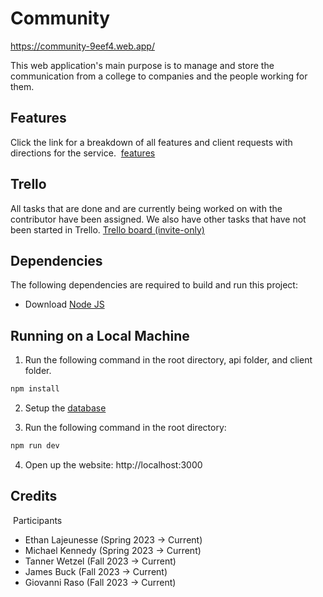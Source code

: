 # Community
https://community-9eef4.web.app/ 

This web application's main purpose is to manage and store the communication from a college to companies and the people working for them.

## Features
Click the link for a breakdown of all features and client requests with directions for the service.
 [features](https://github.com/ethanlaj/community/blob/main/docs/Initial_Tasks_and_Requirements.md)

## Trello
All tasks that are done and are currently being worked on with the contributor have been assigned. We also have other tasks that have not been started in Trello. [Trello board (invite-only)](https://trello.com/b/Xv6cbIvZ/community) 

## Dependencies
The following dependencies are required to build and run this project:
- Download [Node JS](https://nodejs.org/en/download/current)


## Running on a Local Machine

1.  Run the following command in the root directory, api folder, and client folder.
```bash
npm install
```
2. Setup the [database](https://github.com/ethanlaj/community/blob/main/api/src/database/README.md)

3. Run the following command in the root directory:
```bash
npm run dev
```

4. Open up the website: http://localhost:3000 


## Credits
 Participants
- Ethan Lajeunesse (Spring 2023 -> Current)
- Michael Kennedy (Spring 2023 -> Current)
- Tanner Wetzel (Fall 2023 -> Current)
- James Buck (Fall 2023 -> Current)
- Giovanni Raso (Fall 2023 -> Current)
